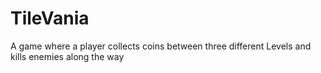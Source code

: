 # TileVania
A game where a player collects coins between three different Levels and kills enemies along the way
